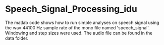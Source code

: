 # Speech_Signal_Processing_idu
The matlab code shows how to run simple analyses on speech signal using the wav 44100 Hz sample rate of the mono file named 'speech_signal'. Windowing and step sizes were used. The audio file can be found in the data folder.
